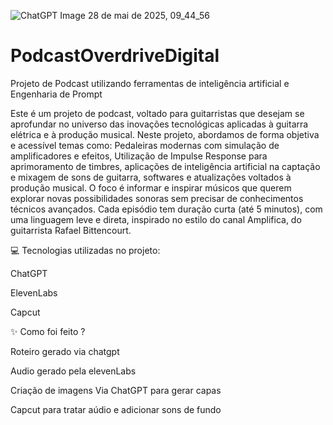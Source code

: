 ![ChatGPT Image 28 de mai  de 2025, 09_44_56](https://github.com/user-attachments/assets/687c69c5-309a-42fb-ae30-0a8eb04d2210)

# PodcastOverdriveDigital
Projeto de Podcast utilizando ferramentas de inteligência artificial e Engenharia de Prompt

Este é um projeto de podcast, voltado para guitarristas que desejam se aprofundar no universo das inovações tecnológicas aplicadas à guitarra elétrica e à produção musical.
Neste projeto, abordamos de forma objetiva e acessível temas como: Pedaleiras modernas com simulação de amplificadores e efeitos, Utilização de Impulse Response para aprimoramento de timbres,
aplicações de inteligência artificial na captação e mixagem de sons de guitarra, softwares e atualizações voltados à produção musical.
O foco é informar e inspirar músicos que querem explorar novas possibilidades sonoras sem precisar de conhecimentos técnicos avançados.
Cada episódio tem duração curta (até 5 minutos), com uma linguagem leve e direta, inspirado no estilo do canal Amplifica, do guitarrista Rafael Bittencourt.

💻 Tecnologias utilizadas no projeto: 

ChatGPT

ElevenLabs

Capcut



✨ Como foi feito ? 

Roteiro gerado via chatgpt

Audio gerado pela elevenLabs

Criação de imagens Via ChatGPT para gerar capas

Capcut para tratar aúdio e adicionar sons de fundo
